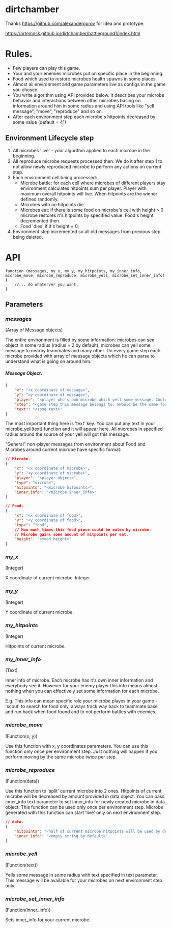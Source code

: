 # dirtchamber
Thanks https://github.com/alexandergurov for idea and prototype.

https://artemnsk.github.io/dirtchamber/battleground1/index.html

# Rules.
* Few players can play this game.
* Your and your enemies microbes put on specific place in the beginning.
* Food which used to restore microbes health spawns in some places.
* Almost all environment and game parameters live as configs in the game you chosen.
* You write algorithm using API provided below. It describes your microbe behavior and interactions between
other microbes basing on information around him in some radius and using API tools like "yell message", "move", "reproduce" and so on.
* After each environment step each microbe's hitpoints decreased by some value (default = 41) 

## Environment Lifecycle step
1. All microbes 'live' - your algorithm applied to each microbe in the beginning.
2. All reproduce microbe requests processed then. We do it after step 1 to not allow newly reproduced 
microbe to perform any actions on current step.
3. Each environment cell being processed:
    * Microbe battle: for each cell where microbes of different players stay environment calculates
    hitpoints sum per player. Player with maximum overall hitpoints will live. When hitpoints are the
    winner defined randomly.
    * Microbes with no hitpoints die.
    * Microbes eat: if there is some food on microbe's cell with height > 0 microbe restores it's hitpoints
    by specified value. Food's height decremented then.
    * Food 'dies' if it's height = 0;
4. Environment step incremented so all old messages from previous step being deleted.


# API
```
function (messages, my_x, my_y, my_hitpoints, my_inner_info, microbe_move, microbe_reproduce, microbe_yell, microbe_set_inner_info) {
    // .. do whaterver you want.
}
```

## Parameters

### *messages*
(Array of Message objects)

The entire environment is filled by some information: microbes can see object in some radius 
(radius = 2 by default), microbes can yell some message to nearby teammates and many other. 
On every game step each microbe provided with array of message objects which he can parse to
 understand what is going on around him.

##### Message Object.
```json
{
    "x": "<x coordinate of message>",
    "y": "<y coordinate of message>",
    "player": "<player who's own microbe which yell some message. Could be null.>",
    "step": "<game step this message belongs to. SHould be the same for all messages in array.>", 
    "text": "<some text>"
}
```

The most important thing here is 'text' key. You can put any text in your microbe_yell(text) 
function and it will appear here. All microbes in specified radius around the source of your yell will got this
message.

"General" non-player messages from environment about Food and Microbes around current microbe have specific format:
```json
// Microbe.
{
    "x": "<x coordinate of microbe>",
    "y": "<y coordinate of microbe>",
    "player": "<player object>",
    "type": "microbe",
    "hitpoints": "<microbe hitpoints>",
    "inner_info": "<microbe inner_info>"
}
```
```json
// Food.
{
    "x": "<x coordinate of food>",
    "y": "<y coordinate of food>",
    "type": "food",
    // How much times this food piece could be eaten by microbe.
    // Microbe gains some amount of hitpoints per eat. 
    "height": "<food height>"
}

```

### *my_x*
(Integer)

X coordinate of current microbe. Integer.

### *my_y*
(Integer)

Y coordinate of current microbe.

### *my_hitpoints*
(Integer)

Hitpoints of current microbe.

### *my_inner_info*
(Text)

Inner info of microbe.
Each microbe has it's own inner information and everybody see it. However for your enemy player this
info means almost nothing when you can effectively set some information for each microbe.

E.g. This info can mean specific role your microbe playes in your game - 'scout' to search for food only,
always track way back to teammate base and run back when food found and to not perform battles with enemies.

### *microbe_move*
(Function(x, y))

Use this function with x, y coordinates parameters. You can use this function only once per environment step.
Just nothing will happen if you perform moving by the same microbe twice per step.

### *microbe_reproduce*
(Function(data))

Use this function to 'split' current microbe into 2 ones.
Hitpoints of current microbe will be decreased by amount provided in data object.
You can pass inner_info text parameter to set inner_info for newly created microbe in data object.
This function can be used only once per environment step.
Microbe generated with this function can start 'live' only on next environment step.
```json
// data.
{
    "hitpoints": "<half of current microbe hitpoints will be used by default>",
    "inner_info": "<empty string by default>"
}

```

### *microbe_yell*
(Function(text))

Yells some message in some radius with text specified in text parameter.
This message will be available for your microbes on next environment step only.

### *microbe_set_inner_info*
(Function(inner_info))

Sets inner_info for your current microbe.